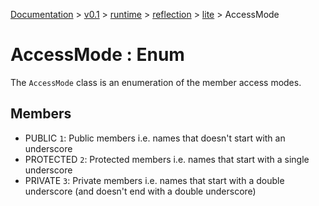 [Documentation](/docs/documentation.md) >
 [v0.1](/docs/0.1/version.md) >
  [runtime](/docs/0.1/runtime/module.md) >
   [reflection](/docs/0.1/runtime/reflection/module.md) >
    [lite](/docs/0.1/runtime/reflection/lite/module.md) >
     AccessMode

# AccessMode : Enum

The `AccessMode` class is an enumeration of the member access modes.

## Members

- PUBLIC `1`: Public members i.e. names that doesn't start with an underscore
- PROTECTED `2`: Protected members i.e. names that start with a single underscore
- PRIVATE `3`: Private members i.e. names that start with a double underscore (and doesn't end with a double underscore)